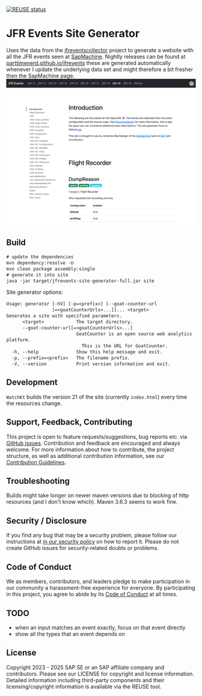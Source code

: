 [![REUSE status](https://api.reuse.software/badge/github.com/SAP/sapmachine-jfrevents-site-generator)](https://api.reuse.software/info/github.com/SAP/sapmachine-jfrevents-site-generator)

JFR Events Site Generator
=========================

Uses the data from the [jfreventscollector](https://github.com/SAP/sapmachine-jfreventcollector)
project to generate a website with all the JFR events seen at [SapMachine](https://sapmachine.io/jfrevents).
Nightly releases can be found at [parttimenerd.github.io/jfrevents](https://parttimenerd.github.io/jfrevents)
these are generated automatically whenever I update the underlying data set and might therefore
a bit fresher then the SapMachine page.
![Screenshot](img/screenshot.png)

Build
-----
```shell
# update the dependencies
mvn dependency:resolve -U
mvn clean package assembly:single
# generate it into site
java -jar target/jfrevents-site-generator-full.jar site
```

Site generator options:

```
Usage: generator [-hV] [-p=<prefix>] [--goat-counter-url
                 [=<goatCounterUrls>...]]... <target>
Generates a site with specified parameters.
      <target>            The target directory.
      --goat-counter-url[=<goatCounterUrls>...]
                          GoatCounter is an open source web analytics platform.
                            This is the URL for GoatCounter.
  -h, --help              Show this help message and exit.
  -p, --prefix=<prefix>   The filename prefix.
  -V, --version           Print version information and exit.
```

Development
-----------
`WatchKt` builds the version 21 of the site (currently `index.html`) every time the resources change.

## Support, Feedback, Contributing

This project is open to feature requests/suggestions, bug reports etc.
via [GitHub issues](https://github.com/SAP/sapmachine-jfrevents-site-generator/issues).
Contribution and feedback are encouraged and always welcome.
For more information about how to contribute, the project structure,
as well as additional contribution information,
see our [Contribution Guidelines](CONTRIBUTING.md).

## Troubleshooting
Builds might take longer on newer maven versions due to blocking
of http resources (and I don't know which).
Maven 3.6.3 seems to work fine.

## Security / Disclosure
If you find any bug that may be a security problem, please follow our instructions at
[in our security policy](https://github.com/SAP/sapmachine-jfrevents-site-generator/security/policy) on how to report it.
Please do not create GitHub issues for security-related doubts or problems.

## Code of Conduct

We as members, contributors, and leaders pledge to make participation in our community
a harassment-free experience for everyone. By participating in this project,
you agree to abide by its [Code of Conduct](https://github.com/SAP/.github/blob/main/CODE_OF_CONDUCT.md) at all times.

TODO
----
- when an input matches an event exactly, focus on that event directly
- show all the types that an event depends on

License
-------
Copyright 2023 - 2025  SAP SE or an SAP affiliate company and contributors.
Please see our LICENSE for copyright and license information.
Detailed information including third-party components and their
licensing/copyright information is available via the REUSE tool.